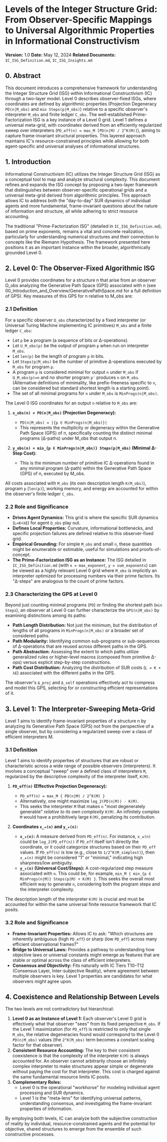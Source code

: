 # Levels of the Integer Structure Grid: From Observer-Specific Mappings to Universal Algorithmic Properties in Informational Constructivism

**Version:** 1.0
**Date:** May 12, 2024
**Related Documents:** `IC_ISG_Definition.md`, `IC_ISG_Insights.md`

## 0. Abstract

This document introduces a comprehensive framework for understanding the Integer Structure Grid (ISG) within Informational Constructivism (IC) through a two-layer model. Level 0 describes observer-fixed ISGs, where coordinates are defined by algorithmic properties (Projection Degeneracy `PD(n|M_obs)` and `min Steps(p|M_obs)`) relative to a specific observer's interpreter `M_obs` and finite ledger `C_obs`. The well-established Prime-Factorization ISG is a key instance of a Level 0 grid. Level 1 defines a universal meta-grid, with coordinates derived from an efficiently regularized sweep over interpreters (`PD_eff(n) = max_M [PD(n|M) / 2^K(M)]`), aiming to capture frame-invariant structural properties. This layered approach maintains IC's resource-constrained principles while allowing for both agent-specific and universal analyses of informational structures.

## 1. Introduction

Informational Constructivism (IC) utilizes the Integer Structure Grid (ISG) as a conceptual tool to map and analyze structural complexity. This document refines and expands the ISG concept by proposing a two-layer framework that distinguishes between observer-specific operational grids and a universal meta-grid derived from algorithmic principles. This approach allows IC to address both the "day-to-day" SUR dynamics of individual agents and more fundamental, frame-invariant questions about the nature of information and structure, all while adhering to strict resource accounting.

The traditional "Prime-Factorization ISG" (detailed in `IC_ISG_Definition.md`), based on prime exponents, remains a vital and concrete realization, particularly for understanding numerical structures and their connection to concepts like the Riemann Hypothesis. The framework presented here positions it as an important instance within the broader, algorithmically grounded Level 0.

## 2. Level 0: The Observer-Fixed Algorithmic ISG

Level 0 provides coordinates for a structure n that arise from an observer Ω_obs analyzing the Generative Path Space (GPS) associated with n (see 00_Introduction_and_Overview/GenerativePathSpace.md for a full definition of GPS). Key measures of this GPS for n relative to M_obs are:

### 2.1 Definition
For a specific observer `Ω_obs` characterized by a fixed interpreter (or Universal Turing Machine implementing IC primitives) `M_obs` and a finite ledger `C_obs`:

*   Let `p` be a program (a sequence of bits or Δ-operations).
*   Let `U_M_obs(p)` be the output of program `p` when run on interpreter `M_obs`.
*   Let `len(p)` be the length of program `p` in bits.
*   Let `Steps(p|M_obs)` be the number of primitive Δ-operations executed by `M_obs` for program `p`.
*   A program `p` is considered minimal for output `n` under `M_obs` if `U_M_obs(p)=n` and no shorter program `p'` produces `n` on `M_obs`. (Alternative definitions of minimality, like prefix-freeness specific to `n`, can be considered but standard shortest length is a starting point).
*   The set of all minimal programs for `n` under `M_obs` is `MinProgs(n|M_obs)`.

The Level 0 ISG coordinates for an output `n` relative to `M_obs` are:

1.  **`x_obs(n) = PD(n|M_obs)` (Projection Degeneracy):**
    *   `PD(n|M_obs) = |{p ∈ MinProgs(n|M_obs)}|`
    *   This represents the multiplicity or degeneracy within the Generative Path Space (GPS) of n, specifically counting the distinct minimal programs (Δ-paths) under M_obs that output n.

2.  **`y_obs(n) = min_{p ∈ MinProgs(n|M_obs)} Steps(p|M_obs)` (Minimal Δ-Step Cost):**
    *   This is the minimum number of primitive IC Δ-operations found in any minimal program (Δ-path) within the Generative Path Space (GPS) of n, executed by M_obs.

All costs associated with `M_obs` (its own description length `K(M_obs)`), program `p` (`len(p)`), working memory, and energy are accounted for within the observer's finite ledger `C_obs`.

### 2.2 Role and Significance
*   **Drives Agent Dynamics:** This grid is where the specific SUR dynamics (`L=K+λE`) for agent `Ω_obs` play out.
*   **Defines Local Properties:** Curvature, informational bottlenecks, and specific projection failures are defined relative to this observer-fixed grid.
*   **Empirical Grounding:** For simple `M_obs` and small `n`, these quantities might be enumerable or estimable, useful for simulations and proofs-of-concept.
*   **The Prime-Factorization ISG as an Instance:** The ISG detailed in `IC_ISG_Definition.md` (with `x = max_exponent`, `y = sum_exponents`) can be viewed as a highly relevant Level 0 grid where `M_obs` is implicitly an interpreter optimized for processing numbers via their prime factors. Its "Δ-steps" are analogous to the count of prime factors.

### 2.3 Characterizing the GPS at Level 0

Beyond just counting minimal programs (`PD`) or finding the shortest path (`min Steps`), an observer at Level 0 can further characterize the `GPS(n|M_obs)` by examining distinctions among its paths:
*   **Path Length Distribution:** Not just the minimum, but the distribution of lengths of all programs in `MinProgs(n|M_obs)` or a broader set of considered paths.
*   **Path Modularity:** Identifying common sub-programs or sub-sequences of Δ-operations that are reused across different paths in the GPS.
*   **Path Abstraction:** Assessing the extent to which paths utilize generalized rules or higher-level macros (composed from primitive Δ-ops) versus explicit step-by-step constructions.
*   **Path Cost Distribution:** Analyzing the distribution of SUR costs (`L = K + λE`) associated with the different paths in the GPS.

The observer's `Δ_proj` and `Δ_self` operations effectively act to compress and model this GPS, selecting for or constructing efficient representations of it.

## 3. Level 1: The Interpreter-Sweeping Meta-Grid

Level 1 aims to identify frame-invariant properties of a structure n by analyzing its Generative Path Space (GPS) not from the perspective of a single observer, but by considering a regularized sweep over a class of efficient interpreters M.

### 3.1 Definition
Level 1 aims to identify properties of structures that are robust or characteristic across a wide range of possible observers (interpreters). It involves a conceptual "sweep" over a defined class of interpreters `M`, regularized by the descriptive complexity of the interpreter itself, `K(M)`.

1.  **`PD_eff(n)` (Effective Projection Degeneracy):**
    *   `PD_eff(n) = max_M { PD(n|M) / 2^K(M) }`
    *   Alternatively, one might maximize `log_2(PD(n|M)) - K(M)`.
    *   This seeks the interpreter `M` that makes `n` "most degenerately generable" *relative to its own complexity `K(M)`*. An infinitely complex `M` would have a prohibitively large `K(M)`, penalizing its contribution.

2.  **Coordinates `x_★(n)` and `y_★(n)`:**
    *   **`x_★(n)`:** A measure derived from `PD_eff(n)`. For instance, `x_★(n)` could be `log_2(PD_eff(n))` if `PD_eff` itself isn't directly the coordinate, or it could categorize structures based on their `PD_eff` values. If `PD_eff(n)` is low (e.g., close to `1/2^K(M_simplest)`), then `x_★(n)` might be considered "1" or "minimal," indicating high sharpness/low ambiguity.
    *   **`y_★(n)` (Universal Cost/Steps):** A cost-regularized step measure associated with `n`. This could be, for example, `min_M { min_{p ∈ MinProgs(n|M)} Steps(p|M) + K(M) }`. This seeks the overall most efficient way to generate `n`, considering both the program steps and the interpreter complexity.

The description length of the interpreter `K(M)` is crucial and must be accounted for within the same universal finite resource framework that IC posits.

### 3.2 Role and Significance
*   **Frame-Invariant Properties:** Allows IC to ask: "Which structures are inherently ambiguous (high `PD_eff`) or sharp (low `PD_eff`) across many efficient observational frames?"
*   **Bridge to Universal Laws:** Provides a pathway to understanding how objective laws or universal constants might emerge as features that are stable or optimal across the class of efficient interpreters.
*   **Consensus and Objectivity:** Fits naturally with IC Tiers T10–T12 (Consensus Layer, Inter-subjective Reality), where agreement between multiple observers is key. Level 1 properties are candidates for what observers might agree upon.

## 4. Coexistence and Relationship Between Levels

The two levels are not contradictory but hierarchical:

1.  **Level 0 as an Instance of Level 1:** Each observer's Level 0 grid is effectively what that observer "sees" from its fixed perspective `M_obs`. If the Level 1 maximization (for `PD_eff`) is restricted to only that single `M_obs`, the relative degeneracies found would correspond to the Level 0 `PD(n|M_obs)` values (the `2^K(M_obs)` term becomes a constant scaling factor for that observer).
2.  **Consistent Resource Accounting:** The key to their consistent coexistence is that the complexity of the interpreter `K(M)` is always accounted for. An observer cannot arbitrarily choose an infinitely complex interpreter to make structures appear simple or degenerate without paying the cost for that interpreter. This cost is charged against the same fundamental resource limits IC posits.
3.  **Complementary Roles:**
    *   Level 0 is the operational "workhorse" for modeling individual agent processing and SUR dynamics.
    *   Level 1 is the "meta-lens" for identifying universal patterns, understanding consensus, and investigating the frame-invariant properties of information.

By employing both levels, IC can analyze both the subjective construction of reality by individual, resource-constrained agents and the potential for objective, shared structures to emerge from the ensemble of such constructive processes. 